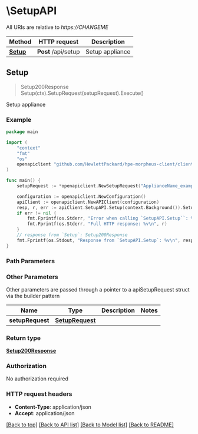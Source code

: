 # \SetupAPI

All URIs are relative to *https://CHANGEME*

Method | HTTP request | Description
------------- | ------------- | -------------
[**Setup**](SetupAPI.md#Setup) | **Post** /api/setup | Setup appliance



## Setup

> Setup200Response Setup(ctx).SetupRequest(setupRequest).Execute()

Setup appliance



### Example

```go
package main

import (
	"context"
	"fmt"
	"os"
	openapiclient "github.com/HewlettPackard/hpe-morpheus-client/client"
)

func main() {
	setupRequest := *openapiclient.NewSetupRequest("ApplianceName_example", "AccountName_example", "Username_example", "Email_example", "Password_example", *openapiclient.NewSetupRequestAnyOf1OneOf1Hub("CompanyName_example", "FirstName_example", "LastName_example", "Email_example", "Password_example", "JobTitle_example")) // SetupRequest |  (optional)

	configuration := openapiclient.NewConfiguration()
	apiClient := openapiclient.NewAPIClient(configuration)
	resp, r, err := apiClient.SetupAPI.Setup(context.Background()).SetupRequest(setupRequest).Execute()
	if err != nil {
		fmt.Fprintf(os.Stderr, "Error when calling `SetupAPI.Setup``: %v\n", err)
		fmt.Fprintf(os.Stderr, "Full HTTP response: %v\n", r)
	}
	// response from `Setup`: Setup200Response
	fmt.Fprintf(os.Stdout, "Response from `SetupAPI.Setup`: %v\n", resp)
}
```

### Path Parameters



### Other Parameters

Other parameters are passed through a pointer to a apiSetupRequest struct via the builder pattern


Name | Type | Description  | Notes
------------- | ------------- | ------------- | -------------
 **setupRequest** | [**SetupRequest**](SetupRequest.md) |  | 

### Return type

[**Setup200Response**](Setup200Response.md)

### Authorization

No authorization required

### HTTP request headers

- **Content-Type**: application/json
- **Accept**: application/json

[[Back to top]](#) [[Back to API list]](../README.md#documentation-for-api-endpoints)
[[Back to Model list]](../README.md#documentation-for-models)
[[Back to README]](../README.md)

